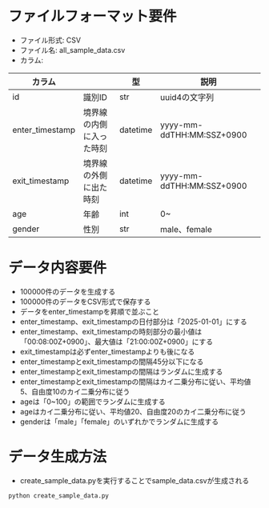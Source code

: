 # ファイルフォーマット要件

- ファイル形式: CSV
- ファイル名: all_sample_data.csv
- カラム:
  
| カラム          |                          | 型       | 説明                 |
| --------------- | ------------------------ | -------- | -------------------- |
| id              | 識別ID                   | str      | uuid4の文字列        |
| enter_timestamp | 境界線の内側に入った時刻 | datetime | yyyy-mm-ddTHH:MM:SSZ+0900 |
| exit_timestamp  | 境界線の外側に出た時刻   | datetime | yyyy-mm-ddTHH:MM:SSZ+0900 |
| age             | 年齢                     | int      | 0~                   |
| gender          | 性別                     | str      | male、female         |

# データ内容要件

- 100000件のデータを生成する
- 100000件のデータをCSV形式で保存する
- データをenter_timestampを昇順で並ぶこと
- enter_timestamp、exit_timestampの日付部分は「2025-01-01」にする
- enter_timestamp、exit_timestampの時刻部分の最小値は「00:08:00Z+0900」、最大値は「21:00:00Z+0900」にする
- exit_timestampは必ずenter_timestampよりも後になる
- enter_timestampとexit_timestampの間隔45分以下になる
- enter_timestampとexit_timestampの間隔はランダムに生成する
- enter_timestampとexit_timestampの間隔はカイ二乗分布に従い、平均値5、自由度10のカイ二乗分布に従う
- ageは「0~100」の範囲でランダムに生成する
- ageはカイ二乗分布に従い、平均値20、自由度20のカイ二乗分布に従う
- genderは「male」「female」のいずれかでランダムに生成する

# データ生成方法

- create_sample_data.pyを実行することでsample_data.csvが生成される

```bash
python create_sample_data.py
```
